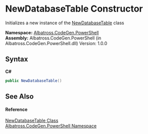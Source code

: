 # NewDatabaseTable Constructor 
 

Initializes a new instance of the <a href="EF1BF00F.md">NewDatabaseTable</a> class

**Namespace:**&nbsp;<a href="73820E42.md">Albatross.CodeGen.PowerShell</a><br />**Assembly:**&nbsp;Albatross.CodeGen.PowerShell (in Albatross.CodeGen.PowerShell.dll) Version: 1.0.0

## Syntax

**C#**<br />
``` C#
public NewDatabaseTable()
```


## See Also


#### Reference
<a href="EF1BF00F.md">NewDatabaseTable Class</a><br /><a href="73820E42.md">Albatross.CodeGen.PowerShell Namespace</a><br />